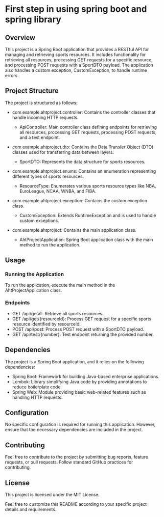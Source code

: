 #  First step in using spring boot and spring library

## Overview
This project is a Spring Boot application that provides a RESTful API for managing and retrieving sports resources. It includes functionality for retrieving all resources, processing GET requests for a specific resource, and processing POST requests with a SportDTO payload. The application also handles a custom exception, CustomException, to handle runtime errors.

## Project Structure
The project is structured as follows:

* com.example.ahtproject.controller: Contains the controller classes that handle incoming HTTP requests.
   - ApiController: Main controller class defining endpoints for retrieving all resources, processing GET requests, processing POST requests, and a test endpoint.

* com.example.ahtproject.dto: Contains the Data Transfer Object (DTO) classes used for transferring data between layers.
   - SportDTO: Represents the data structure for sports resources.

* com.example.ahtproject.enums: Contains an enumeration representing different types of sports resources.
   - ResourceType: Enumerates various sports resource types like NBA, EuroLeague, NCAA, WNBA, and FIBA.

* com.example.ahtproject.exception: Contains the custom exception class.
   - CustomException: Extends RuntimeException and is used to handle custom exceptions.

* com.example.ahtproject: Contains the main application class.
   - AhtProjectApplication: Spring Boot application class with the main method to run the application.

## Usage
### Running the Application
To run the application, execute the main method in the AhtProjectApplication class.

### Endpoints
* GET /api/getall: Retrieve all sports resources.
* GET /api/get/{resourceId}: Process GET request for a specific sports resource identified by resourceId.
* POST /api/post: Process POST request with a SportDTO payload.
* GET /api/test/{number}: Test endpoint returning the provided number.

## Dependencies
The project is a Spring Boot application, and it relies on the following dependencies:

* Spring Boot: Framework for building Java-based enterprise applications.
* Lombok: Library simplifying Java code by providing annotations to reduce boilerplate code.
* Spring Web: Module providing basic web-related features such as handling HTTP requests.

## Configuration
No specific configuration is required for running this application. However, ensure that the necessary dependencies are included in the project.

## Contributing
Feel free to contribute to the project by submitting bug reports, feature requests, or pull requests. Follow standard GitHub practices for contributing.

## License
This project is licensed under the MIT License.

Feel free to customize this README according to your specific project details and requirements.
